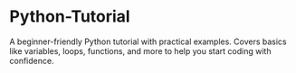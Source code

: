 # Python-Tutorial
A beginner-friendly Python tutorial with practical examples. Covers basics like variables, loops, functions, and more to help you start coding with confidence.
